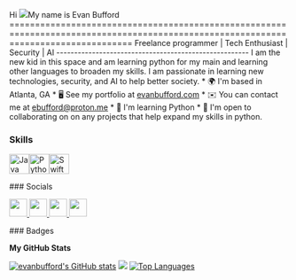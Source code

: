 Hi ![](https://user-images.githubusercontent.com/18350557/176309783-0785949b-9127-417c-8b55-ab5a4333674e.gif)My name is Evan Bufford ====================================================================================================================================  Freelance programmer | Tech Enthusiast | Security | AI ------------------------------------------------------  I am the new kid in this space and am learning python for my main and learning other languages to broaden my skills. I am passionate in learning new technologies, security, and AI to help better society.  * 🌍  I'm based in Atlanta, GA * 🖥️  See my portfolio at [evanbufford.com](http://evanbufford.com) * ✉️  You can contact me at [ebufford@proton.me](mailto:ebufford@proton.me) * 🧠  I'm learning Python * 🤝  I'm open to collaborating on on any projects that help expand my skills in python.

### Skills  

<p align="left"> <a href="https://www.oracle.com/java/" target="_blank" rel="noreferrer"><img src="https://raw.githubusercontent.com/danielcranney/readme-generator/main/public/icons/skills/java-colored.svg" width="36" height="36" alt="Java" /></a><a href="https://www.python.org/" target="_blank" rel="noreferrer"><img src="https://raw.githubusercontent.com/danielcranney/readme-generator/main/public/icons/skills/python-colored.svg" width="36" height="36" alt="Python" /></a><a href="https://developer.apple.com/swift/" target="_blank" rel="noreferrer"><img src="https://raw.githubusercontent.com/danielcranney/readme-generator/main/public/icons/skills/swift-colored.svg" width="36" height="36" alt="Swift" /></a> </p> 
 ### Socials  <p align="left"> <a href="https://www.github.com/evanbufford" target="_blank" rel="noreferrer"> <picture> <source media="(prefers-color-scheme: dark)" srcset="https://raw.githubusercontent.com/danielcranney/readme-generator/main/public/icons/socials/github-dark.svg" /> <source media="(prefers-color-scheme: light)" srcset="https://raw.githubusercontent.com/danielcranney/readme-generator/main/public/icons/socials/github.svg" /> <img src="https://raw.githubusercontent.com/danielcranney/readme-generator/main/public/icons/socials/github.svg" width="32" height="32" /> </picture> </a> <a href="https://www.linkedin.com/in/evanbufford" target="_blank" rel="noreferrer"> <picture> <source media="(prefers-color-scheme: dark)" srcset="undefined" /> <source media="(prefers-color-scheme: light)" srcset="https://raw.githubusercontent.com/danielcranney/readme-generator/main/public/icons/socials/linkedin.svg" /> <img src="https://raw.githubusercontent.com/danielcranney/readme-generator/main/public/icons/socials/linkedin.svg" width="32" height="32" /> </picture> </a> <a href="http://www.medium.com/evanbufford" target="_blank" rel="noreferrer"> <picture> <source media="(prefers-color-scheme: dark)" srcset="https://raw.githubusercontent.com/danielcranney/readme-generator/main/public/icons/socials/medium-dark.svg" /> <source media="(prefers-color-scheme: light)" srcset="https://raw.githubusercontent.com/danielcranney/readme-generator/main/public/icons/socials/medium.svg" /> <img src="https://raw.githubusercontent.com/danielcranney/readme-generator/main/public/icons/socials/medium.svg" width="32" height="32" /> </picture> </a> <a href="https://www.x.com/evanbufford" target="_blank" rel="noreferrer"> <picture> <source media="(prefers-color-scheme: dark)" srcset="https://raw.githubusercontent.com/danielcranney/readme-generator/main/public/icons/socials/twitter-dark.svg" /> <source media="(prefers-color-scheme: light)" srcset="https://raw.githubusercontent.com/danielcranney/readme-generator/main/public/icons/socials/twitter.svg" /> <img src="https://raw.githubusercontent.com/danielcranney/readme-generator/main/public/icons/socials/twitter.svg" width="32" height="32" /> </picture> </a></p>
### Badges

<b>My GitHub Stats</b>

<a href="http://www.github.com/evanbufford"><img src="https://github-readme-stats.vercel.app/api?username=evanbufford&show_icons=true&hide=&count_private=true&title_color=6366f1&text_color=22c55e&icon_color=facc15&bg_color=22272e&hide_border=true&show_icons=true" alt="evanbufford's GitHub stats" /></a>
<a href="http://www.github.com/evanbufford"><img src="https://github-readme-streak-stats.herokuapp.com/?user=evanbufford&stroke=22c55e&background=22272e&ring=6366f1&fire=6366f1&currStreakNum=22c55e&currStreakLabel=6366f1&sideNums=22c55e&sideLabels=22c55e&dates=22c55e&hide_border=true" /></a>
<a href="https://github.com/evanbufford" align="left"><img src="https://github-readme-stats.vercel.app/api/top-langs/?username=evanbufford&langs_count=10&title_color=6366f1&text_color=22c55e&icon_color=facc15&bg_color=22272e&hide_border=true&locale=en&custom_title=Top%20%Languages" alt="Top Languages" /></a>
